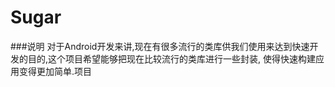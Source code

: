 # Sugar
###说明
        对于Android开发来讲,现在有很多流行的类库供我们使用来达到快速开发的目的,这个项目希望能够把现在比较流行的类库进行一些封装,
    使得快速构建应用变得更加简单.项目